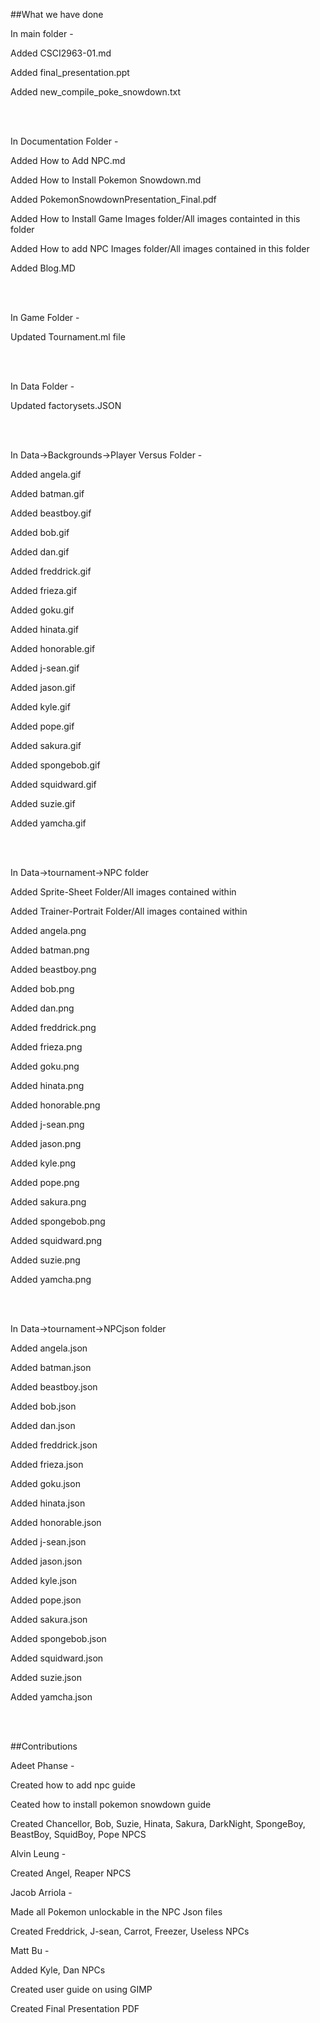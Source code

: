 ##What we have done 

In main folder -

Added CSCI2963-01.md

Added final_presentation.ppt

Added new_compile_poke_snowdown.txt

<br></br>

In Documentation Folder -

Added How to Add NPC.md

Added How to Install Pokemon Snowdown.md

Added PokemonSnowdownPresentation_Final.pdf

Added How to Install Game Images folder/All images containted in this folder

Added How to add NPC Images folder/All images contained in this folder

Added Blog.MD

<br></br>

In Game Folder -
 
Updated Tournament.ml file

<br></br>

In Data Folder -

Updated factorysets.JSON

<br></br>

In Data->Backgrounds->Player Versus Folder -

Added angela.gif

Added batman.gif

Added beastboy.gif

Added bob.gif

Added dan.gif

Added freddrick.gif

Added frieza.gif

Added goku.gif

Added hinata.gif

Added honorable.gif

Added j-sean.gif

Added jason.gif

Added kyle.gif

Added pope.gif

Added sakura.gif

Added spongebob.gif

Added squidward.gif

Added suzie.gif

Added yamcha.gif

<br></br>

In Data->tournament->NPC folder

Added Sprite-Sheet Folder/All images contained within

Added Trainer-Portrait Folder/All images contained within

Added angela.png

Added batman.png

Added beastboy.png

Added bob.png

Added dan.png

Added freddrick.png

Added frieza.png

Added goku.png

Added hinata.png

Added honorable.png

Added j-sean.png

Added jason.png

Added kyle.png

Added pope.png

Added sakura.png

Added spongebob.png

Added squidward.png

Added suzie.png

Added yamcha.png

<br></br>

In Data->tournament->NPCjson folder

Added angela.json

Added batman.json

Added beastboy.json

Added bob.json

Added dan.json

Added freddrick.json

Added frieza.json

Added goku.json

Added hinata.json

Added honorable.json

Added j-sean.json

Added jason.json

Added kyle.json

Added pope.json

Added sakura.json

Added spongebob.json

Added squidward.json

Added suzie.json

Added yamcha.json

<br></br>

##Contributions

Adeet Phanse -

Created how to add npc guide

Ceated how to install pokemon snowdown guide

Created Chancellor, Bob, Suzie, Hinata, Sakura, DarkNight, SpongeBoy, BeastBoy, SquidBoy, Pope NPCS

Alvin Leung -

Created Angel, Reaper NPCS

Jacob Arriola -

Made all Pokemon unlockable in the NPC Json files

Created Freddrick, J-sean, Carrot, Freezer, Useless NPCs

Matt Bu - 

Added Kyle, Dan NPCs

Created user guide on using GIMP

Created Final Presentation PDF



